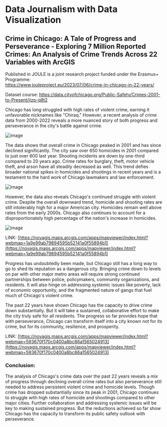 # Data Journalism with Data Visualization
## Crime in Chicago: A Tale of Progress and Perseverance - Exploring 7 Million Reported Crimes: An Analysis of Crime Trends Across 22 Variables with ArcGIS

Published in JOULE is a joint research project funded under the Erasmus+ Programme:<br>
https://www.jouleproject.eu/2023/07/06/crime-in-chicago-in-22-years/

Dataset course: https://data.cityofchicago.org/Public-Safety/Crimes-2001-to-Present/ijzp-q8t2

Chicago has long struggled with high rates of violent crime, earning it unfavorable nicknames like "Chiraq." However, a recent analysis of crime data from 2000-2022 reveals a more nuanced story of both progress and perseverance in the city's battle against crime.

![image](https://www.jouleproject.eu/wp-content/uploads/2023/07/Untitled7.png)

The data shows that overall crime in Chicago peaked in 2001 and has since declined significantly. The city saw over 650 homicides in 2001 compared to just over 600 last year. Shooting incidents are down by one-third compared to 20 years ago. Crime rates for burglary, theft, motor vehicle theft, and arson have all steadily decreased as well. This trend defies broader national spikes in homicides and shootings in recent years and is a testament to the hard work of Chicago lawmakers and law enforcement.

![image](https://www.jouleproject.eu/wp-content/uploads/2023/07/Untitled6.png)

However, the data also reveals Chicago's continued struggle with violent crime. Despite the overall downward trend, homicide and shooting rates are still intolerably high for a major American city. Homicides remain well above rates from the early 2000s. Chicago also continues to account for a disproportionately high percentage of the nation's increase in homicides.

![image](https://www.jouleproject.eu/wp-content/uploads/2023/07/Screenshot-2023-07-07-111210.png)

LINK: [https://novagis.maps.arcgis.com/apps/mapviewer/index.html?webmap=1a9e99ab79894595b52141a0f55894b1](https://novagis.maps.arcgis.com/apps/mapviewer/index.html?webmap=1a9e99ab79894595b52141a0f55894b1)

Progress has undoubtedly been made, but Chicago still has a long way to go to shed its reputation as a dangerous city. Bringing crime down to levels on par with other major metro areas will require strong continued partnerships between police, policymakers, community organizations, and residents. It will also hinge on addressing systemic issues like poverty, lack of economic opportunity, and the fragmented nature of gangs that fuel much of Chicago's violent crime.

The past 22 years have shown Chicago has the capacity to drive crime down substantially. But it will take a sustained, collaborative effort to make the city truly safe for all residents. The progress so far provides hope that with perseverance, Chicago can transform itself into a city known not for its crime, but for its community, resilience, and prosperity.

LINK: [https://novagis.maps.arcgis.com/apps/mapviewer/index.html?webmap=593670f170c0400a8bc86a1565024913](https://novagis.maps.arcgis.com/apps/mapviewer/index.html?webmap=593670f170c0400a8bc86a1565024913)

### Conclusion:
The analysis of Chicago's crime data over the past 22 years reveals a mix of progress through declining overall crime rates but also perseverance still needed to address persistent violent crime and homicide levels. Though crime has dropped substantially since its peak in 2001, Chicago continues to struggle with high rates of homicide and shootings compared to other major cities. Further collaboration and addressing systemic issues will be key to making sustained progress. But the reductions achieved so far show Chicago has the capacity to transform its public safety outlook with perseverance.
